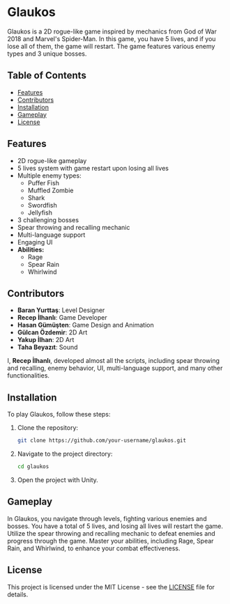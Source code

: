 # Glaukos

Glaukos is a 2D rogue-like game inspired by mechanics from God of War 2018 and Marvel's Spider-Man. In this game, you have 5 lives, and if you lose all of them, the game will restart. The game features various enemy types and 3 unique bosses.

## Table of Contents
- [Features](#features)
- [Contributors](#contributors)
- [Installation](#installation)
- [Gameplay](#gameplay)
- [License](#license)

## Features
- 2D rogue-like gameplay
- 5 lives system with game restart upon losing all lives
- Multiple enemy types:
  - Puffer Fish
  - Muffled Zombie
  - Shark
  - Swordfish
  - Jellyfish
- 3 challenging bosses
- Spear throwing and recalling mechanic
- Multi-language support
- Engaging UI
- **Abilities:**
  - Rage
  - Spear Rain
  - Whirlwind

## Contributors
- **Baran Yurttaş**: Level Designer
- **Recep İlhanlı**: Game Developer
- **Hasan Gümüşten**: Game Design and Animation
- **Gülcan Özdemir**: 2D Art
- **Yakup İlhan**: 2D Art
- **Taha Beyazıt**: Sound

I, **Recep İlhanlı**, developed almost all the scripts, including spear throwing and recalling, enemy behavior, UI, multi-language support, and many other functionalities.

## Installation
To play Glaukos, follow these steps:
1. Clone the repository:
    ```bash
    git clone https://github.com/your-username/glaukos.git
    ```
2. Navigate to the project directory:
    ```bash
    cd glaukos
    ```
3. Open the project with Unity.

## Gameplay
In Glaukos, you navigate through levels, fighting various enemies and bosses. You have a total of 5 lives, and losing all lives will restart the game. Utilize the spear throwing and recalling mechanic to defeat enemies and progress through the game. Master your abilities, including Rage, Spear Rain, and Whirlwind, to enhance your combat effectiveness.

## License
This project is licensed under the MIT License - see the [LICENSE](LICENSE) file for details.
